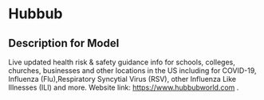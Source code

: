 # Hubbub

## Description for Model

Live updated health risk & safety guidance info for schools, colleges, churches, businesses and other locations in the US including for COVID-19, Influenza (Flu),Respiratory Syncytial Virus (RSV), other Influenza Like Illnesses (ILI) and more. Website link: https://www.hubbubworld.com .

